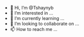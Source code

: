 - 👋 Hi, I’m @Tshaynyb
- 👀 I’m interested in ...
- 🌱 I’m currently learning ...
- 💞️ I’m looking to collaborate on ...
- 📫 How to reach me ...

<!---phone number
Tshaynyb/Tshaynyb is a ✨ special ✨ repository because its `README.md` (this file) appears on your GitHub profile.
You can click the Preview link to take a look at your changes.
--->
